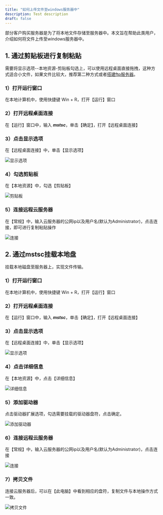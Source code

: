 ```yaml
---
title: "如何上传文件至windows服务器中"
description: Test description
draft: false
---
```


部分客户购买服务器是为了将本地文件存储至服务器中。本文旨在帮助此类用户，介绍如何将文件上传至windows服务器中。

## 1. 通过剪贴板进行复制粘贴

需要将显示选项--本地资源-剪贴板勾选上，可以使用远程桌面直接拖拽，这种方式适合小文件，如果文件比较大，推荐第二种方式或者[搭建ftp服务器](https://docsv3.shanhe.com/compute/vm/faq/faq/#%E5%A6%82%E4%BD%95%E6%90%AD%E5%BB%BA%E4%B8%80%E4%B8%AAftp%E6%9C%8D%E5%8A%A1)。

### 1）打开运行窗口

在本地计算机中，使用快捷键 Win + R，打开【运行】窗口

### 2）打开远程桌面连接

在【运行】窗口中，输入 ***mstsc***，单击【确定】，打开【远程桌面连接】

### 3）点击显示选项

在【远程桌面连接】中，单击【显示选项】

![显示选项](../upload_files_to_windows.assets/upload_files_to_windows_1.png)

### 4）勾选剪贴板

在【本地资源】中，勾选【剪贴板】

![剪贴板](../upload_files_to_windows.assets/upload_files_to_windows_2.png)

### 5）连接远程云服务器

在【常规】中，输入云服务器的公网ip以及用户名(默认为Administrator)，点击连接，即可进行复制粘贴操作

![连接](../upload_files_to_windows.assets/upload_files_to_windows_3.png)

## 2. 通过mstsc挂载本地盘

挂载本地磁盘至服务器上，实现文件传输。

### 1）打开运行窗口

在本地计算机中，使用快捷键 Win + R，打开【运行】窗口

### 2）打开远程桌面连接

在【运行】窗口中，输入 ***mstsc***，单击【确定】，打开【远程桌面连接】

### 3）点击显示选项

在【远程桌面连接】中，单击【显示选项】

![显示选项](../upload_files_to_windows.assets/upload_files_to_windows_1.png)

### 4）点击详细信息

在【本地资源】中，点击【详细信息】

![详细信息](../upload_files_to_windows.assets/upload_files_to_windows_4.png)

### 5）添加驱动器

点击驱动器扩展选项，勾选需要挂载的驱动器盘符，点击确定。

![添加驱动器](../upload_files_to_windows.assets/upload_files_to_windows_5.png)

### 6）连接远程云服务器

在【常规】中，输入云服务器的公网ip以及用户名(默认为Administrator)，点击连接

![连接](../upload_files_to_windows.assets/upload_files_to_windows_3.png)

### 7）拷贝文件

连接云服务器后，可以在【此电脑】中看到相应的盘符，复制文件与本地操作方式一致。

![拷贝文件](../upload_files_to_windows.assets/upload_files_to_windows_6.png)